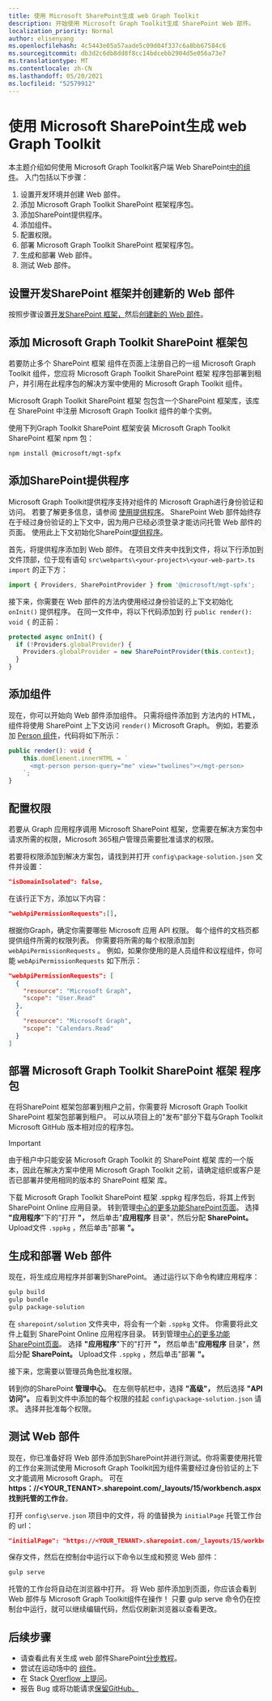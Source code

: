 ```yaml
---
title: 使用 Microsoft SharePoint生成 web Graph Toolkit
description: 开始使用 Microsoft Graph Toolkit生成 SharePoint Web 部件。
localization_priority: Normal
author: elisenyang
ms.openlocfilehash: 4c5443e05a57aade5c09d04f337c6a8bb67584c6
ms.sourcegitcommit: db3d2c6db8dd8f8cc14bdcebb2904d5e056a73e7
ms.translationtype: MT
ms.contentlocale: zh-CN
ms.lasthandoff: 05/20/2021
ms.locfileid: "52579912"
---
```

# <a name="build-a-sharepoint-web-part-with-the-microsoft-graph-toolkit"></a>使用 Microsoft SharePoint生成 web Graph Toolkit

本主题介绍如何使用 Microsoft Graph Toolkit客户端 Web SharePoint[中的组件](/sharepoint/dev/spfx/web-parts/overview-client-side-web-parts)。 入门包括以下步骤：

1. 设置开发环境并创建 Web 部件。
1. 添加 Microsoft Graph Toolkit SharePoint 框架程序包。
1. 添加SharePoint提供程序。
1. 添加组件。
1. 配置权限。
1. 部署 Microsoft Graph Toolkit SharePoint 框架程序包。
1. 生成和部署 Web 部件。
1. 测试 Web 部件。

## <a name="set-up-your-sharepoint-framework-development-environment-and-create-a-new-web-part"></a>设置开发SharePoint 框架并创建新的 Web 部件

按照步骤设置[开发SharePoint 框架，](/sharepoint/dev/spfx/set-up-your-development-environment)然后[创建新的 Web 部件](/sharepoint/dev/spfx/web-parts/get-started/build-a-hello-world-web-part)。

## <a name="add-the-microsoft-graph-toolkit-sharepoint-framework-package"></a>添加 Microsoft Graph Toolkit SharePoint 框架包

若要防止多个 SharePoint 框架 组件在页面上注册自己的一组 Microsoft Graph Toolkit 组件，您应将 Microsoft Graph Toolkit SharePoint 框架 程序包部署到租户，并引用在此程序包的解决方案中使用的 Microsoft Graph Toolkit 组件。

Microsoft Graph Toolkit SharePoint 框架 包包含一个SharePoint 框架库，该库在 SharePoint 中注册 Microsoft Graph Toolkit 组件的单个实例。

使用下列Graph Toolkit SharePoint 框架安装 Microsoft Graph Toolkit SharePoint 框架 npm 包：

```bash
npm install @microsoft/mgt-spfx
```

## <a name="add-the-sharepoint-provider"></a>添加SharePoint提供程序

Microsoft Graph Toolkit提供程序支持对组件的 Microsoft Graph进行身份验证和访问。 若要了解更多信息，请参阅 [使用提供程序](../providers/providers.md)。 SharePoint Web 部件始终存在于经过身份验证的上下文中，因为用户已经必须登录才能访问托管 Web 部件的页面。 使用此上下文初始化SharePoint[提供程序](../providers/sharepoint.md)。

首先，将提供程序添加到 Web 部件。 在项目文件夹中找到文件，将以下行添加到文件顶部，位于现有语句 `src\webparts\<your-project>\<your-web-part>.ts` `import` 的正下方：

```ts
import { Providers, SharePointProvider } from '@microsoft/mgt-spfx';
```

接下来，你需要在 Web 部件的方法内使用经过身份验证的上下文初始化 `onInit()` 提供程序。 在同一文件中，将以下代码添加到 行 `public render(): void {` 的正前：

```ts
protected async onInit() {
  if (!Providers.globalProvider) {
    Providers.globalProvider = new SharePointProvider(this.context);
  }
}
```

## <a name="add-components"></a>添加组件

现在，你可以开始向 Web 部件添加组件。 只需将组件添加到 方法内的 HTML，组件将使用 SharePoint 上下文访问 `render()` Microsoft Graph。 例如，若要添加 [Person 组件](../components/person.md)，代码将如下所示：

```ts
public render(): void {
    this.domElement.innerHTML = `
      <mgt-person person-query="me" view="twolines"></mgt-person>
    `;
}
```

## <a name="configure-permissions"></a>配置权限

若要从 Graph 应用程序调用 Microsoft SharePoint 框架，您需要在解决方案包中请求所需的权限，Microsoft 365租户管理员需要批准请求的权限。

若要将权限添加到解决方案包，请找到并打开 `config\package-solution.json` 文件并设置：

```json
"isDomainIsolated": false,
```

在该行正下方，添加以下内容：

```json
"webApiPermissionRequests":[],
```

根据你Graph，确定你需要哪些 Microsoft 应用 API 权限。 每个组件的文档页都提供组件所需的权限列表。 你需要将所需的每个权限添加到 `webApiPermissionRequests` 。 例如，如果你使用的是人员组件和议程组件，你可能 `webApiPermissionRequests` 如下所示：

```json
"webApiPermissionRequests": [
  {
    "resource": "Microsoft Graph",
    "scope": "User.Read"
  },
  {
    "resource": "Microsoft Graph",
    "scope": "Calendars.Read"
  }
]
```

## <a name="deploy-the-microsoft-graph-toolkit-sharepoint-framework-package"></a>部署 Microsoft Graph Toolkit SharePoint 框架 程序包

在将SharePoint 框架包部署到租户之前，你需要将 Microsoft Graph Toolkit SharePoint 框架包部署到租户。 可以从项目上的"发布"部分下载与Graph Toolkit Microsoft GitHub 版本相对应的程序包。 [](https://github.com/microsoftgraph/microsoft-graph-toolkit/releases)

>[!IMPORTANT]
>由于租户中只能安装 Microsoft Graph Toolkit 的 SharePoint 框架 库的一个版本，因此在解决方案中使用 Microsoft Graph Toolkit 之前，请确定组织或客户是否已部署并使用相同的版本的 SharePoint 框架 库。

下载 Microsoft Graph Toolkit SharePoint 框架 .sppkg 程序包后，将其上传到 SharePoint Online 应用目录。 转到管理[中心的更多功能SharePoint页面](https://admin.microsoft.com/sharepoint?page=classicfeatures&modern=true)。 选择 **"应用程序**"下的"打开 **"，** 然后单击"**应用程序** 目录"，然后分配 **SharePoint。** Upload文件 `.sppkg` ，然后单击"部署 **"。**

## <a name="build-and-deploy-your-web-part"></a>生成和部署 Web 部件

现在，将生成应用程序并部署到SharePoint。 通过运行以下命令构建应用程序：

```bash
gulp build
gulp bundle
gulp package-solution
```

在 `sharepoint/solution` 文件夹中，将会有一个新 `.sppkg` 文件。 你需要将此文件上载到 SharePoint Online 应用程序目录。 转到管理[中心的更多功能SharePoint页面](https://admin.microsoft.com/sharepoint?page=classicfeatures&modern=true)。 选择 **"应用程序**"下的"打开 **"，** 然后单击"**应用程序** 目录"，然后分配 **SharePoint。** Upload文件 `.sppkg` ，然后单击"部署 **"。**

接下来，您需要以管理员角色批准权限。

转到你的SharePoint **管理中心**。 在左侧导航栏中，选择 **"高级"，** 然后选择 **"API 访问"。** 应看到文件中添加的每个权限的挂起 `config\package-solution.json` 请求。 选择并批准每个权限。

## <a name="test-your-web-part"></a>测试 Web 部件

现在，你已准备好将 Web 部件添加到SharePoint并进行测试。你将需要使用托管的工作台来测试使用 Microsoft Graph Toolkit因为组件需要经过身份验证的上下文才能调用 Microsoft Graph。 可在 **https：//<YOUR_TENANT>.sharepoint.com/_layouts/15/workbench.aspx 找到托管的工作台**。

打开 `config\serve.json` 项目中的文件，将 的值替换为 `initialPage` 托管工作台的 url：
```json
"initialPage": "https://<YOUR_TENANT>.sharepoint.com/_layouts/15/workbench.aspx",
```
保存文件，然后在控制台中运行以下命令以生成和预览 Web 部件：

```bash
gulp serve
```

托管的工作台将自动在浏览器中打开。 将 Web 部件添加到页面，你应该会看到 Web 部件与 Microsoft Graph Toolkit组件在操作！ 只要 gulp serve 命令仍在控制台中运行，就可以继续编辑代码，然后仅刷新浏览器以查看更改。

## <a name="next-steps"></a>后续步骤
- 请查看此有关生成 web 部件SharePoint[分步教程](https://developer.microsoft.com/graph/blogs/a-lap-around-microsoft-graph-toolkit-day-9-microsoft-graph-toolkit-sharepoint-provider/)。
- 尝试在运动场中的 [组件](https://mgt.dev)。
- 在 Stack [Overflow 上提问](https://aka.ms/mgt-question)。
- 报告 Bug 或将功能请求[保留GitHub。](https://aka.ms/mgt)
